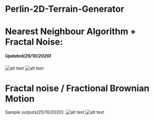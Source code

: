# Perlin-2D-Terrain-Generator

# Nearest Neighbour Algorithm + Fractal Noise:
##### Updated(26/10/2020)
![alt text](https://i.imgur.com/ksZn4pS.png)
![alt text](https://i.imgur.com/E90CwDB.png)

# Fractal noise / Fractional Brownian Motion
Sample outputs(25/10/2020):
![alt text](https://i.imgur.com/0oHLsml.png)
![alt text](https://i.imgur.com/Lus7VCy.png)
